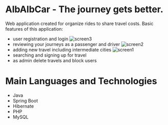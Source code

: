 # AlbAlbCar - The journey gets better.

Web application created for organize rides to share travel costs. Basic features of this application:
- user registration and login
![screen3](https://user-images.githubusercontent.com/44178895/74279501-50023880-4d1b-11ea-9e51-dd74aa0cd0c6.png)
- reviewing your journeys as a passenger and driver
![screen2](https://user-images.githubusercontent.com/44178895/74279896-0c5bfe80-4d1c-11ea-860d-162b246b2c03.png)
- adding new travel including intermediate cities
![screen1](https://user-images.githubusercontent.com/44178895/74279917-1251df80-4d1c-11ea-97ee-f4243d0d899a.png)
- searching and signing up for travel 
- as admin delete travels and block users

# Main Languages and Technologies
- Java
- Spring Boot
- Hibernate
- PHP
- MySQL
